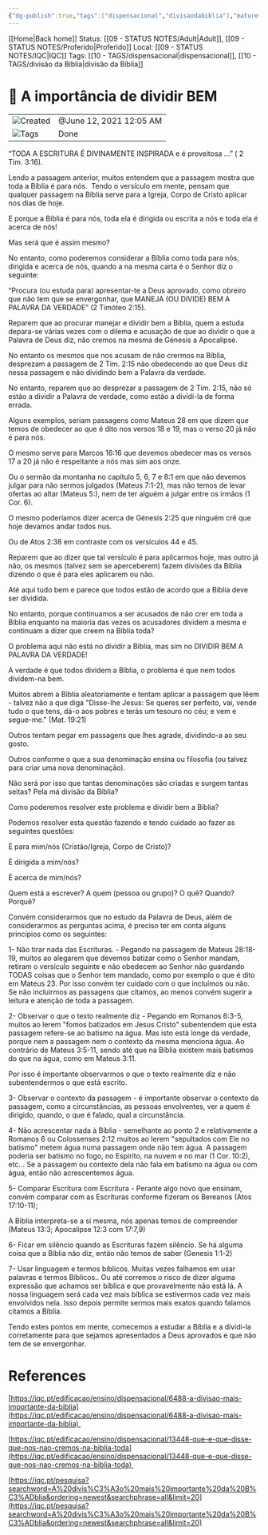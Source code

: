 ```yaml
---
{"dg-publish":true,"tags":["dispensacional","divisaodabiblia"],"mature-status":"Child","message_category":"Doutrinal","created":"2025-10-16T10:28:44.901+01:00","speech-status":"Proferido","local":"iqc","dg-note-icon":"adult","noteI":"adult","updated":"2025-10-27T09:46:10.587+00:00","title":"A importância de dividir BEM","dgPassFrontmatter":true,"permalink":"/05-main-notes-permanent-zettel/a-importancia-de-dividir-bem/","noteIcon":"adult"}
---
```


[[Home\|Back home]]
Status: [[09 - STATUS NOTES/Adult\|Adult]], [[09 - STATUS NOTES/Proferido\|Proferido]]
Local: [[09 - STATUS NOTES/IQC\|IQC]]
Tags: [[10 - TAGS/dispensacional\|dispensacional]], [[10 - TAGS/divisão da Bíblia\|divisão da Bíblia]]


# 📓 A importância de dividir BEM

|   |   |
|---|---|
|![](Dashboard/Attachments/clock_gray%20188.svg)Created|@June 12, 2021 12:05 AM|
|![](Dashboard/Attachments/list_gray%20922.svg)Tags|Done|
“TODA A ESCRITURA É DIVINAMENTE INSPIRADA e é proveitosa ...” ( 2 Tim. 3:16). 

Lendo a passagem anterior, muitos entendem que a passagem mostra que toda a Bíblia é para nós.  Tendo o versículo em mente, pensam que qualquer passagem na Bíblia serve para a Igreja, Corpo de Cristo aplicar nos dias de hoje.  

E porque a Bíblia é para nós, toda ela é dirigida ou escrita a nós e toda ela é acerca de nós! 

Mas será que é assim mesmo? 

No entanto, como poderemos considerar a Bíblia como toda para nós, dirigida e acerca de nós, quando a na mesma carta é o Senhor diz o seguinte: 

“Procura (ou estuda para) apresentar-te a Deus aprovado, como obreiro que não tem que se envergonhar, que MANEJA (OU DIVIDE) BEM A PALAVRA DA VERDADE” (2 Timóteo 2:15). 

Reparem que ao procurar manejar e dividir bem a Bíblia, quem a estuda depara-se várias vezes com o dilema e acusação de que ao dividir o que a Palavra de Deus diz, não cremos na mesma de Génesis a Apocalipse. 

No entanto os mesmos que nos acusam de não crermos na Bíblia, desprezam a passagem de 2 Tim. 2:15 não obedecendo ao que Deus diz nessa passagem e não dividindo bem a Palavra da verdade. 

No entanto, reparem que ao desprezar a passagem de 2 Tim. 2:15, não só estão a dividir a Palavra de verdade, como estão a dividi-la de forma errada. 

Alguns exemplos, seriam passagens como Mateus 28 em que dizem que temos de obedecer ao que é dito nos versos 18 e 19, mas o verso 20 já não é para nós. 

O mesmo serve para Marcos 16:16 que devemos obedecer mas os versos 17 a 20 já não é respeitante a nós mas sim aos onze. 

Ou o sermão da montanha no capítulo 5, 6, 7 e 8:1 em que não devemos julgar para não sermos julgados (Mateus 7:1-2), mas não temos de levar ofertas ao altar (Mateus 5:), nem de ter alguém a julgar entre os irmãos (1 Cor. 6). 

O mesmo poderíamos dizer acerca de Génesis 2:25 que ninguém crê que hoje devamos andar todos nus. 

Ou de Atos 2:38 em contraste com os versículos 44 e 45. 

Reparem que ao dizer que tal versículo é para aplicarmos hoje, mas outro já não, os mesmos (talvez sem se aperceberem) fazem divisões da Bíblia dizendo o que é para eles aplicarem ou não. 

Até aqui tudo bem e parece que todos estão de acordo que a Bíblia deve ser dividida. 

No entanto, porque continuamos a ser acusados de não crer em toda a Bíblia enquanto na maioria das vezes os acusadores dividem a mesma e continuam a dizer que creem na Bíblia toda? 

O problema aqui não está no dividir a Bíblia, mas sim no DIVIDIR BEM A PALAVRA DA VERDADE! 

A verdade é que todos dividem a Bíblia, o problema é que nem todos dividem-na bem. 

Muitos abrem a Bíblia aleatoriamente e tentam aplicar a passagem que lêem - talvez não a que diga "Disse-lhe Jesus: Se queres ser perfeito, vai, vende tudo o que tens, dá-o aos pobres e terás um tesouro no céu; e vem e segue-me." (Mat. 19:21) 

Outros tentam pegar em passagens que lhes agrade, dividindo-a ao seu gosto. 

Outros conforme o que a sua denominação ensina ou filosofia (ou talvez para criar uma nova denominação). 

Não será por isso que tantas denominações são criadas e surgem tantas seitas? Pela má divisão da Bíblia? 

Como poderemos resolver este problema e dividir bem a Bíblia? 

Podemos resolver esta questão fazendo e tendo cuidado ao fazer as seguintes questões: 

É para mim/nós (Cristão/Igreja, Corpo de Cristo)? 

É dirigida a mim/nós? 

É acerca de mim/nós? 

Quem está a escrever? A quem (pessoa ou grupo)? O quê? Quando? Porquê? 

Convém considerarmos que no estudo da Palavra de Deus, além de considerarmos as perguntas acima, é preciso ter em conta alguns princípios como os seguintes: 

1- Não tirar nada das Escrituras. - Pegando na passagem de Mateus 28:18-19, muitos ao alegarem que devemos batizar como o Senhor mandam, retiram o versículo seguinte e não obedecem ao Senhor não guardando TODAS coisas que o Senhor tem mandado, como por exemplo o que é dito em Mateus 23. Por isso convém ter cuidado com o que incluímos ou não. Se não incluirmos as passagens que citamos, ao menos convém sugerir a leitura e atenção de toda a passagem. 

2- Observar o que o texto realmente diz - Pegando em Romanos 6:3-5, muitos ao lerem "fomos batizados em Jesus Cristo" subentendem que esta passagem refere-se ao batismo na água. Mas isto está longe da verdade, porque nem a passagem nem o contexto da mesma menciona água. Ao contrário de Mateus 3:5-11, sendo até que na Bíblia existem mais batismos do que na água, como em Mateus 3:11. 

Por isso é importante observarmos o que o texto realmente diz e não subentendermos o que está escrito. 

3- Observar o contexto da passagem - é importante observar o contexto da passagem, como a circunstâncias, as pessoas envolventes, ver a quem é dirigido, quando, o que é falado, qual a circunstância. 

4- Não acrescentar nada à Bíblia - semelhante ao ponto 2 e relativamente a Romanos 6 ou Colossenses 2:12 muitos ao lerem "sepultados com Ele no batismo" metem água numa passagem onde não tem água. A passagem poderia ser batismo no fogo, no Espírito, na nuvem e no mar (1 Cor. 10:2), etc… Se a passagem ou contexto dela não fala em batismo na água ou com água, então não acrescentemos água. 

5- Comparar Escritura com Escritura - Perante algo novo que ensinam, convém comparar com as Escrituras conforme fizeram os Bereanos (Atos 17:10-11); 

A Bíblia interpreta-se a si mesma, nós apenas temos de compreender (Mateus 13:3; Apocalipse 12:3 com 17:7,9) 

6- Ficar em silêncio quando as Escrituras fazem silêncio. Se há alguma coisa que a Bíblia não diz, então não temos de saber (Genesis 1:1-2) 

7- Usar linguagem e termos bíblicos. Muitas vezes falhamos em usar palavras e termos Bíblicos.. Ou até corremos o risco de dizer alguma expressão que achamos ser bíblica e que provavelmente não está lá. A nossa linguagem será cada vez mais bíblica se estivermos cada vez mais envolvidos nela. Isso depois permite sermos mais exatos quando falamos citamos a Bíblia. 

Tendo estes pontos em mente, comecemos a estudar a Bíblia e a dividi-la corretamente para que sejamos apresentados a Deus aprovados e que não tem de se envergonhar. 

# References

[https://iqc.pt/edificacao/ensino/dispensacional/6488-a-divisao-mais-importante-da-biblia](https://iqc.pt/edificacao/ensino/dispensacional/6488-a-divisao-mais-importante-da-biblia) 

[https://iqc.pt/edificacao/ensino/dispensacional/13448-que-e-que-disse-que-nos-nao-cremos-na-biblia-toda](https://iqc.pt/edificacao/ensino/dispensacional/13448-que-e-que-disse-que-nos-nao-cremos-na-biblia-toda) 

[https://iqc.pt/pesquisa?searchword=A%20divis%C3%A3o%20mais%20importante%20da%20B%C3%ADblia&ordering=newest&searchphrase=all&limit=20](https://iqc.pt/pesquisa?searchword=A%20divis%C3%A3o%20mais%20importante%20da%20B%C3%ADblia&ordering=newest&searchphrase=all&limit=20)
